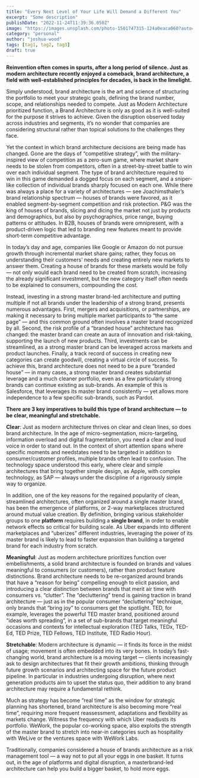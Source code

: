 ```yaml
---
title: "Every Next Level of Your Life Will Demand a Different You"
excerpt: "Some description"
publishDate: "2022-11-24T11:39:36.050Z"
image: "https://images.unsplash.com/photo-1501747315-124a0eaca060?auto=format&fit=crop&w=987&h=987"
category: "personal"
author: "joshua-wood"
tags: [tag1, tag2, tag3]
draft: true
---
```


**Reinvention often comes in spurts, after a long period of silence. Just as modern architecture recently enjoyed a comeback, brand architecture, a field with well-established principles for decades, is back in the limelight.**

Simply understood, brand architecture is the art and science of structuring the portfolio to meet your strategic goals, defining the brand number, scope, and relationships needed to compete. Just as Modern Architecture prioritized function, a Brand Architecture is only as good as it is well-suited for the purpose it strives to achieve. Given the disruption observed today across industries and segments, it’s no wonder that companies are considering structural rather than topical solutions to the challenges they face.

Yet the context in which brand architecture decisions are being made has changed. Gone are the days of “competitive strategy”, with the military-inspired view of competition as a zero-sum game, where market share needs to be stolen from competitors, often in a street-by-street battle to win over each individual segment. The type of brand architecture required to win in this game demanded a dogged focus on each segment, and a sniper-like collection of individual brands sharply focused on each one. While there was always a place for a variety of architectures — see Joachimsthaler’s brand relationship spectrum — houses of brands were favored, as it enabled segment-by-segment competition and risk protection. P&G was the king of houses of brands, slicing and dicing the market not just by products and demographics, but also by psychographics, price range, buying patterns or attitudes. In B2B, houses of brands were omnipresent, with a product-driven logic that led to branding new features meant to provide short-term competitive advantage.

In today’s day and age, companies like Google or Amazon do not pursue growth through incremental market share gains; rather, they focus on understanding their customers’ needs and creating entirely new markets to answer them. Creating a house of brands for these markets would be folly — not only would each brand need to be created from scratch, increasing the already significant investment, but the new category itself often needs to be explained to consumers, compounding the cost.

Instead, investing in a strong master brand-led architecture and putting multiple if not all brands under the leadership of a strong brand, presents numerous advantages. First, mergers and acquisitions, or partnerships, are making it necessary to bring multiple market participants to “the same page” — and this common ground often involves a master brand recognized by all. Second, the risk profile of a “branded house” architecture has changed: the master brand can create an aura of innovation and risk-taking, supporting the launch of new products. Third, investments can be streamlined, as a strong master brand can be leveraged across markets and product launches. Finally, a track record of success in creating new categories can create goodwill, creating a virtual circle of success. To achieve this, brand architecture does not need to be a pure “branded house” — in many cases, a strong master brand creates substantial leverage and a much cleaner portfolio, even as a few particularly strong brands can continue existing as sub-brands. An example of this is Salesforce, that leverages its master brand consistently — yet allows more independence to a few specific sub-brands, such as Pardot.

**There are 3 key imperatives to build this type of brand architecture — to be clear, meaningful and stretchable.**

**Clear**: Just as modern architecture thrives on clear and clean lines, so does brand architecture. In the age of micro-segmentation, micro-targeting, information overload and digital fragmentation, you need a clear and loud voice in order to stand out. In the context of short attention spans where specific moments and needstates need to be targeted in addition to consumer/customer profiles, multiple brands often lead to confusion. The technology space understood this early, where clear and simple architectures that bring together simple design, as Apple, with complex technology, as SAP — always under the discipline of a rigorously simple way to organize.

In addition, one of the key reasons for the regained popularity of clean, streamlined architectures, often organized around a single master brand, has been the emergence of platforms, or 2-way marketplaces structured around mutual value creation. By definition, bringing various stakeholder groups to one **platform** requires building a **single brand**, in order to enable network effects so critical for building scale. As Uber expands into different marketplaces and “uberizes” different industries, leveraging the power of its master brand is likely to lead to faster expansion than building a targeted brand for each industry from scratch.

**Meaningful**: Just as modern architecture prioritizes function over embellishments, a solid brand architecture is founded on brands and values meaningful to consumers (or customers), rather than product feature distinctions. Brand architecture needs to be re-organized around brands that have a “reason for being” compelling enough to elicit passion, and introducing a clear distinction between brands that merit air time with consumers vs. “clutter”. The “decluttering” trend is gaining traction in brand architecture — just as in the popular consumer “decluttering” technique, only brands that “bring joy” to consumers get the spotlight. TED, for example, leverages the powerful TED master brand, positioned around “ideas worth spreading”, in a set of sub-brands that target meaningful occasions and contexts for intellectual exploration (TED Talks, TEDx, TED-Ed, TED Prize, TED Fellows, TED Institute, TED Radio Hour).

**Stretchable**: Modern architecture is dynamic — it finds its force in the midst of usage; movement is often embedded into its very bones. In today’s fast-changing world, brand architecture is a moving target — clients increasingly ask to design architectures that fit their growth ambitions, thinking through future growth scenarios and architecting space for the future product pipeline. In particular in industries undergoing disruption, where next generation products aim to upset the status quo, their addition to any brand architecture may require a fundamental rethink.

Much as strategy has become “real time” as the window for strategic planning has shortened, brand architecture is also becoming more “real time”, requiring more frequent reassessment, adaptations and flexibility as markets change. Witness the frequency with which Uber readjusts its portfolio. WeWork, the popular co-working space, also exploits the strength of the master brand to stretch into near-in categories such as hospitality with WeLive or the ventures space with WeWork Labs.

Traditionally, companies considered a house of brands architecture as a risk management tool — a way not to put all your eggs in one basket. It turns out, in the age of platforms and digital disruption, a masterbrand-led architecture can help you build a bigger basket, to hold more eggs.
